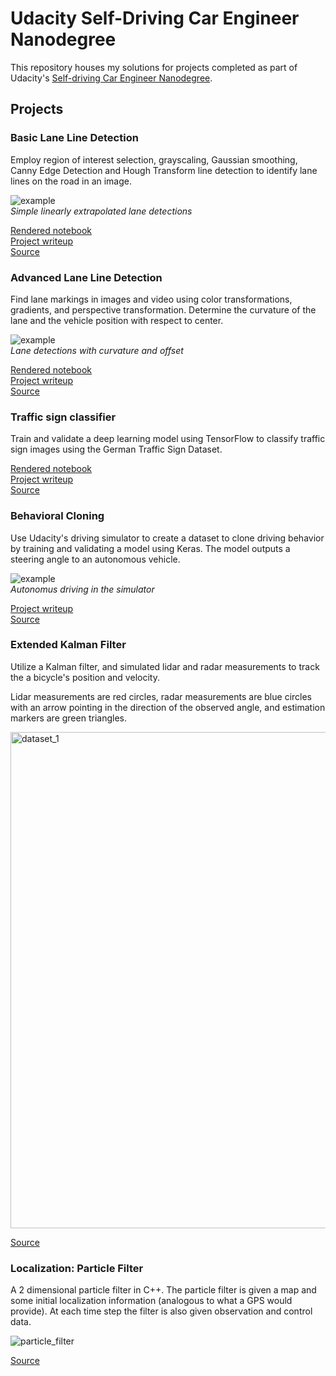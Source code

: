 # Udacity Self-Driving Car Engineer Nanodegree

This repository houses my solutions for projects completed as part of Udacity's [Self-driving Car Engineer Nanodegree](https://www.udacity.com/course/self-driving-car-engineer-nanodegree--nd013).


## Projects

### Basic Lane Line Detection
Employ region of interest selection, grayscaling, Gaussian smoothing, Canny Edge Detection and Hough Transform line detection to identify lane lines on the road in an image.

![example](https://user-images.githubusercontent.com/11286381/51013469-73a2f000-1517-11e9-922e-a612674272f1.gif)  
_Simple linearly extrapolated lane detections_


[Rendered notebook](http://nbviewer.jupyter.org/github/markmisener/udacity-self-driving-car-engineer/blob/master/p1-find-lane-lines/P1.ipynb)  
[Project writeup](https://github.com/markmisener/udacity-self-driving-car-engineer/blob/master/p1-find-lane-lines/writeup.md)  
[Source](https://github.com/markmisener/udacity-self-driving-car-engineer/tree/master/p1-find-lane-lines)


### Advanced Lane Line Detection
Find lane markings in images and video using color transformations, gradients, and perspective transformation. Determine the curvature of the lane and the vehicle position with respect to center.

![example](https://user-images.githubusercontent.com/11286381/51013566-093e7f80-1518-11e9-9574-2fdba6eb4f38.gif)  
_Lane detections with curvature and offset_


[Rendered notebook](http://nbviewer.jupyter.org/github/markmisener/udacity-self-driving-car-engineer/blob/master/p2-advanced-lane-line-detection/P2.ipynb)  
[Project writeup](https://github.com/markmisener/udacity-self-driving-car-engineer/blob/master/p2-advanced-lane-line-detection/writeup.md)  
[Source](https://github.com/markmisener/udacity-self-driving-car-engineer/blob/master/p2-advanced-lane-line-detection/)

### Traffic sign classifier
Train and validate a deep learning model using TensorFlow to classify traffic sign images using the German Traffic Sign Dataset.

[Rendered notebook](https://nbviewer.jupyter.org/github/markmisener/udacity-self-driving-car-engineer/blob/master/p3-traffic-sign-classifier/Traffic_Sign_Classifier.ipynb)  
[Project writeup](https://github.com/markmisener/udacity-self-driving-car-engineer/blob/master/p3-traffic-sign-classifier/writeup.md)  
[Source](https://github.com/markmisener/udacity-self-driving-car-engineer/tree/master/p3-traffic-sign-classifier)  

### Behavioral Cloning
Use Udacity's driving simulator to create a dataset to clone driving behavior by training and validating a model using Keras. The model outputs a steering angle to an autonomous vehicle.

![example](https://user-images.githubusercontent.com/11286381/51013753-17d96680-1519-11e9-8edf-ea62b5a30771.gif)  
_Autonomus driving in the simulator_  

[Project writeup](https://github.com/markmisener/udacity-self-driving-car-engineer/blob/master/p4-behavioral-cloning/writeup.md)  
[Source](https://github.com/markmisener/udacity-self-driving-car-engineer/tree/master/p4-behavioral-cloning)

### Extended Kalman Filter
Utilize a Kalman filter, and simulated lidar and radar measurements to track the a bicycle's position and velocity.  

Lidar measurements are red circles, radar measurements are blue circles with an arrow pointing in the direction of the observed angle, and estimation markers are green triangles.

<img width="794" alt="dataset_1" src="https://user-images.githubusercontent.com/11286381/51014070-b1554800-151a-11e9-8690-93b7226af20a.png">  


[Source](https://github.com/markmisener/udacity-self-driving-car-engineer/tree/master/p5-extended-kalman-filters)

### Localization: Particle Filter

A 2 dimensional particle filter in C++. The particle filter is given a map and some initial localization information (analogous to what a GPS would provide). At each time step the filter is also given observation and control data.

![particle_filter](https://user-images.githubusercontent.com/11286381/54099737-ff9a9200-4377-11e9-8027-31408ed82d46.gif)

[Source](https://github.com/markmisener/udacity-self-driving-car-engineer/tree/master/p6-sparse-particle-filters)
